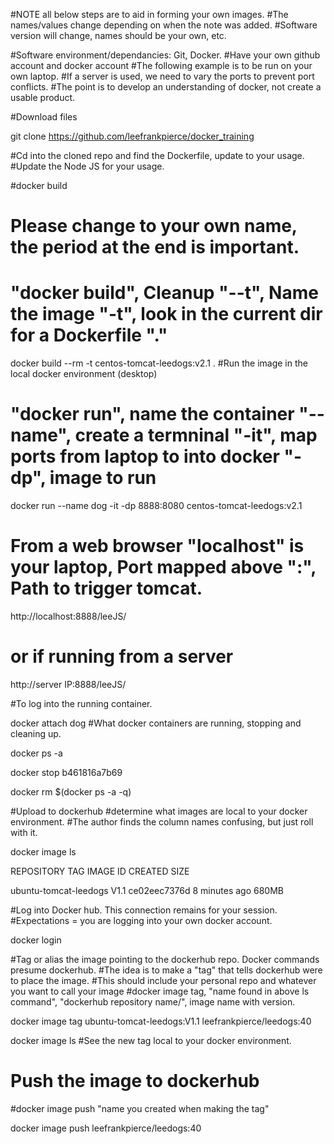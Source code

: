 #NOTE all below steps are to aid in forming your own images. 
#The names/values change depending on when the note was added. 
#Software version will change, names should be your own, etc.

#Software environment/dependancies: Git, Docker.
#Have your own github account and docker account
#The following example is to be run on your own laptop.
#If a server is used, we need to vary the ports to prevent port conflicts.
#The point is to develop an understanding of docker, not create a usable product.

#Download files

git clone https://github.com/leefrankpierce/docker_training

#Cd into the cloned repo and find the Dockerfile, update to your usage. 
#Update the Node JS for your usage.

#docker build
# Please change to your own name, the period at the end is important.
# "docker build", Cleanup "--t", Name the image "-t", look in the current dir for a Dockerfile "."

docker build --rm -t centos-tomcat-leedogs:v2.1 . 
#Run the image in the local docker environment (desktop) 
# "docker run", name the container "--name", create a termninal "-it", map ports from laptop to into docker "-dp", image to run

docker run --name dog -it -dp 8888:8080 centos-tomcat-leedogs:v2.1  
# From a web browser "localhost" is your laptop, Port mapped above ":", Path to trigger tomcat.

http://localhost:8888/leeJS/
# or if running from a server

http://server IP:8888/leeJS/

#To log into the running container.

docker attach dog
#What docker containers are running, stopping and cleaning up.

docker ps -a

docker stop b461816a7b69

docker rm $(docker ps -a -q)

#Upload to dockerhub
#determine what images are local to your docker environment.
#The author finds the column names confusing, but just roll with it.

docker image ls

REPOSITORY              TAG       IMAGE ID       CREATED         SIZE

ubuntu-tomcat-leedogs   V1.1      ce02eec7376d   8 minutes ago   680MB

#Log into Docker hub. This connection remains for your session.
#Expectations = you are logging into your own docker account.

docker login 

#Tag or alias the image pointing to the dockerhub repo. Docker commands presume dockerhub. 
#The idea is to make a "tag" that tells dockerhub were to place the image.
#This should include your personal repo and whatever you want to call your image
#docker image tag, "name found in above ls command", "dockerhub repository name/", image name with version. 

docker image tag ubuntu-tomcat-leedogs:V1.1 leefrankpierce/leedogs:40

docker image ls
#See the new tag local to your docker environment.
# Push the image to dockerhub
#docker image push "name you created when making the tag"

docker image push leefrankpierce/leedogs:40
